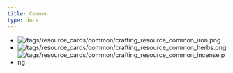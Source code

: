 ```yaml
---
title: Common
type: docs
---
```


- ![/tags/resource_cards/common/crafting_resource_common_iron.png](/tags/resource_cards/common/crafting_resource_common_iron.png)
- ![/tags/resource_cards/common/crafting_resource_common_herbs.png](/tags/resource_cards/common/crafting_resource_common_herbs.png)
- ![/tags/resource_cards/common/crafting_resource_common_incense.png](/tags/resource_cards/common/crafting_resource_common_incense.png)
